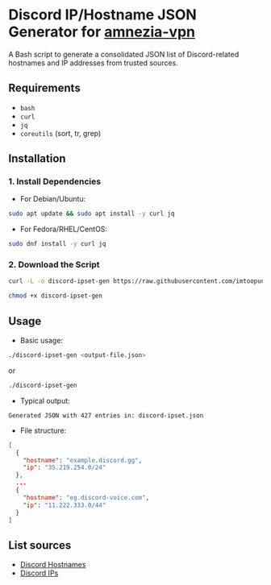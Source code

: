 # Discord IP/Hostname JSON Generator for [amnezia-vpn](https://github.com/amnezia-vpn)

A Bash script to generate a consolidated JSON list of Discord-related hostnames and IP addresses from trusted sources.

## Requirements
- `bash`
- `curl`
- `jq`
- `coreutils` (sort, tr, grep)

## Installation

### 1. Install Dependencies

- For Debian/Ubuntu:
```bash
sudo apt update && sudo apt install -y curl jq
```
- For Fedora/RHEL/CentOS:
```bash
sudo dnf install -y curl jq
```
### 2. Download the Script
```bash
curl -L -o discord-ipset-gen https://raw.githubusercontent.com/imtoopunkforyou/discord-ipset-for-amnezia/refs/heads/main/main.sh
```
```bash
chmod +x discord-ipset-gen
```

## Usage
- Basic usage:
```bash
./discord-ipset-gen <output-file.json>
```
or
```bash
./discord-ipset-gen
```
- Typical output:
```
Generated JSON with 427 entries in: discord-ipset.json
```
- File structure:
```json
[
  {
    "hostname": "example.discord.gg",
    "ip": "35.219.254.0/24"
  },
  ...
  {
    "hostname": "eg.discord-voice.com",
    "ip": "11.222.333.0/44"
  }
]
```
## List sources
- [Discord Hostnames](https://github.com/Flowseal/zapret-discord-youtube/blob/main/list-discord.txt)
- [Discord IPs](https://github.com/Flowseal/zapret-discord-youtube/blob/main/ipset-discord.txt)
